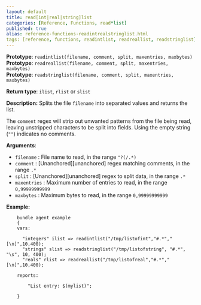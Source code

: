 ```yaml
---
layout: default
title: read[int|real|string]list
categories: [Reference, Functions, read*list]
published: true
alias: reference-functions-readintrealstringlist.html
tags: [reference, functions, readintlist, readreallist, readstringlist]
---
```


**Prototype**: `readintlist(filename, comment, split, maxentries, maxbytes)`<br>
**Prototype**: `readreallist(filename, comment, split, maxentries, maxbytes)`<br>
**Prototype**: `readstringlist(filename, comment, split, maxentries, maxbytes)`

**Return type**: `ilist`, `rlist` or `slist`

**Description:** Splits the file `filename` into separated 
values and returns the list.

The `comment` regex will strip out unwanted patterns from the file being read, 
leaving unstripped characters to be split into fields. Using the empty string 
(`""`) indicates no comments.

**Arguments**:

* `filename` : File name to read, in the range `"?(/.*)`
* `comment` : [Unanchored][unanchored] regex matching comments, in the range `.*`
* `split` : [Unanchored][unanchored] regex to split data, in the range `.*`
* `maxentries` : Maximum number of entries to read, in the range
`0,99999999999`
* `maxbytes` : Maximum bytes to read, in the range `0,99999999999`   

**Example:**

```cf3
    bundle agent example
    {     
    vars:

      "integers" ilist => readintlist("/tmp/listofint","#.*","[\n]",10,400);
      "strings" slist => readstringlist("/tmp/listofstring", "#.*", "\s", 10, 400);
      "reals" rlist => readreallist("/tmp/listofreal","#.*","[\n]",10,400);

    reports:

        "List entry: $(mylist)";

    }
```
